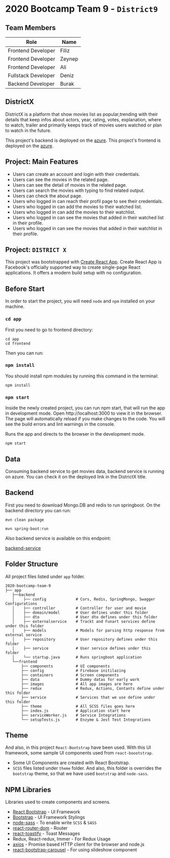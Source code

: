 # 2020 Bootcamp Team 9 - `District9`

## Team Members

| Role                | Name   |
| ------------------- | ------ |
| Frontend Developer  | Filiz  |
| Frontend Developer  | Zeynep |
| Frontend Developer  | Ali    |
| Fullstack Developer | Deniz  |
| Backend Developer   | Burak  |

## DistrictX

DistrictX is a platform that show movies list as popular,trending with their details that keep infos about actors, year, rating, votes, explanation, where to watch, trailer and primarily keeps track of movies users watched or plan to watch in the future. 

This project's backend is deployed on the [azure](https://eterationmovies.azurewebsites.net/swagger-ui.html#/).
This project's frontend is deployed on the [azure](https://eterationmovies.azurewebsites.net/swagger-ui.html#/).



## Project: Main Features

- Users can create an account and login with their credentials.
- Users can see the movies in the related page.
- Users can see the detail of movies in the related page.
- Users can search the movies with typing to find related output.
- Users can check the about page.
- Users who logged in can reach their profil page to see their credentials.
- Users who logged in can add the movies to their watched list. 
- Users who logged in can add the movies to their watchlist.
- Users who logged in can see the movies that added in their watched list in their profile.  
- Users who logged in can see the movies that added in their watchlist in their profile. 


## Project: `DISTRICT X`

This project was bootstrapped with [Create React App](https://github.com/facebook/create-react-app). Create React App is Facebook's officially supported way to create single-page React applications. It offers a modern build setup with no configuration.

## Before Start

In order to start the project, you will need `node` and `npm` installed on your machine.

### `cd app`

First you need to go to frontend directory: 

```shell
cd app
cd frontend
```
Then you can run:

### `npm install`

You should install npm modules by running this command in the terminal:

```shell
npm install
```



### `npm start`

Inside the newly created project, you can run npm start, that will run the app in development mode. Open http://localhost:3000 to view it in the browser. The page will automatically reload if you make changes to the code. You will see the build errors and lint warnings in the console.

Runs the app and directs to the browser in the development mode.

```shell
npm start
```

## Data

Consuming backend service to get movies data, backend service is running on azure. You can check it on the deployed link in the DistrictX title.

## Backend
First you need to download Mongo.DB and redis to run springboot. 
On the backend directory you can run:

```shell
mvn clean package
```

```shell
mvn spring-boot:run
```
Also backend service is available on this endpoint:

[backend-service](https://eterationmovies.azurewebsites.net/swagger-ui.html#/)
 
## Folder Structure

All project files listed under `app` folder.

```shell
2020-bootcamp-team-9
├── app
   ├──backend
   │    ├── config             # Cors, Redis, SpringMongo, Swagger Configurations
   │    ├── controller         # Controller for user and movie
   │    ├── domain/model       # User defines under this folder  
   │    ├── dto                # User dto defines under this folder    
   │    ├── externalservice    # Trackt and Funart services define under this folder
   │    ├── models             # Models for parsing http response from external service 
   │    ├── repository         # User repository defines under this folder       
   │    ├── service            # User service defines under this folder          
   │    └── startup.java       # Runs springboot application                           
   └──frontend
       ├── components          # UI components
       ├── config              # Firebase initilazing
       ├── containers          # Screen components
       ├── data                # Dummy datas for early work
       ├── images              # All app images are here
       ├── redux               # Redux, Actions, Contants define under this folder
       ├── service             # Services that we use define under this folder
       ├── theme               # All SCSS files goes here
       ├── index.js            # Application start here
       ├── serviceWorker.js    # Service Integrations
       └── setupTests.js       # Enzyme & Jest Test Integrations
```

## Theme

And also, in this project `React-Bootstrap` have been used. With this UI framework, some sample UI components used from `react-boootstrap`.

- Some UI Components are created with React Bootstrap.
- `SCSS` files listed under `theme` folder. And also, this folder is overrides the `bootstrap` theme, so that we have used `bootstrap` and `node-sass`.

## NPM Libraries

Libraries used to create components and screens.

- [React Bootstrap](https://react-bootstrap.github.io/) - UI Framework
- [Bootstrap](https://getbootstrap.com/) - UI Framework Stylings
- [node-sass](https://github.com/sass/node-sass) - To enable write `SCSS` & `SASS`
- [react-router-dom](https://github.com/ReactTraining/react-router#readme) - Router
- [react-toastify](https://github.com/fkhadra/react-toastify#readme) - Toast Messages
- Redux, React-redux, Immer - For Redux Usage
- [axios](https://github.com/axios/axios/blob/master/README.md) - Promise based HTTP client for the browser and node.js
- [react-bootstrap-carousel](https://github.com/skycloud1030/react-bootstrap-carousel/blob/master/README.md) - For using slideshow component 


